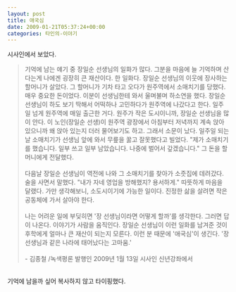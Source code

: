 ```yaml
---
layout: post
title: 애국심
date: 2009-01-21T05:37:24+00:00
categories: 타인의-이야기
---
```

시사인에서 보았다.<br />
<blockquote>기억에 남는 얘기 중 장일순 선생님의 일화가 많다. 그분을 마음에 늘 기억하며 산다는게 나에겐 굉장히 큰 재산이다. 한 일화다. 장일순 선생님의 이웃에 장사하는 할머니가 살았다. 그 할머니가 기차 타고 오다가 원주역에서 소매치기를 당했다. 매우 중요한 돈이었다. 이분이 선생님한테 와서 울며불며 하소연을 했다. 장일순 선생님이 하도 보기 딱해서 어떡하나 고민하다가 원주역에 나갔다고 한다. 일주일 넘게 원주역에 매일 출근한 거다. 원주가 작은 도시이니까, 장일순 선생님을 많이 안다. 이 노인(장일순 선생)이 원주역 광장에서 아침부터 저녁까지 계속 앉아 있으니까 왜 앉아 있는지 더러 물어보기도 하고. 그래서 소문이 났다. 일주일 되는 날 소매치기가 선생님 앞에 와서 무릎을 꿇고 잘못했다고 빌었다. "제가 소매치기를 했습니다. 일부 쓰고 일부 남았습니다. 나중에 벌어서 갚겠습니다." 그 돈을 할머니에게 전달했다.<br />
<br />다음날 장일순 선생님이 역전에 나와 그 소매치기를 찾아가 소줏집에 데려갔다. 술을 사면서 말했다. "내가 자네 영업을 방해했지? 용서하게." 따뜻하게 마음을 달랬다. 가만 생각해보니, 소도시이기에 가능한 일이다. 진정한 삶을 살려면 작은 공동체에 가서 살아야 한다.<br />
<br />나는 어려운 일에 부딪히면 '장 선생님이라면 어떻게 할까'를 생각한다. 그러면 답이 나온다. 이야기가 사람을 움직인다. 장일순 선생님이 이런 일화를 남겨준 것이 후학에게 얼마나 큰 재산이 되는지 모른다. 이런 분 때문에 '애국심'이 생긴다. '장 선생님과 같은 나라에 태어났다는 고마움.'<br />
<br />- 김종철 /녹색평론 발행인 2009년 1월 13일 시사인 신년강좌에서</blockquote><br />
기억에 남을까 싶어 복사하지 않고 타이핑했다.<br />
